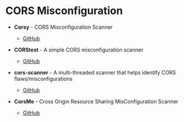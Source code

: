# CORS Misconfiguration

- **Corsy** - CORS Misconfiguration Scanner
  - [GitHub](https://github.com/s0md3v/Corsy)

- **CORStest** - A simple CORS misconfiguration scanner
  - [GitHub](https://github.com/RUB-NDS/CORStest)

- **cors-scanner** - A multi-threaded scanner that helps identify CORS flaws/misconfigurations
  - [GitHub](https://github.com/laconicwolf/cors-scanner)

- **CorsMe** - Cross Origin Resource Sharing MisConfiguration Scanner
  - [GitHub](https://github.com/Shivangx01b/CorsMe)
